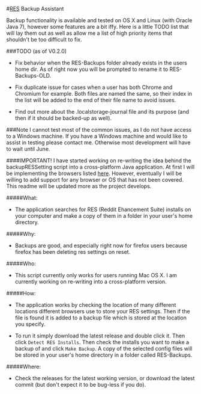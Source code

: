 #[RES](http://redditenhancementsuite.com/) Backup Assistant

Backup functionality is available and tested on OS X and Linux (with Oracle Java 7), however some features are a bit iffy. Here is a little TODO list that
will lay them out as well as allow me a list of high priority items that shouldn't be too difficult to fix.

###TODO (as of V0.2.0)
* Fix behavior when the RES-Backups folder already exists in the users home dir. As of right now you will be prompted to rename it to RES-Backups-OLD.

* Fix duplicate issue for cases when a user has both Chrome and Chromium for example. Both files are named the same, so their index in the list will be added
to the end of their file name to avoid issues.

* Find out more about the .localstorage-journal file and its purpose (and then if it should be backed-up as well).

###Note
I cannot test most of the common issues, as I do not have access to a Windows machine. If you have a Windows machine and would like to assist in testing
please contact me. Otherwise most development will have to wait until June.

####IMPORTANT!
I have started working on re-writing the idea behind the backupRESSetting script into a cross-platform Java application. At first I will be implementing the 
browsers listed [here](http://www.reddit.com/r/Enhancement/wiki/backing_up_res_settings). However, eventually I will be willing to add support for any browser 
or OS that has not been covered. This readme will be updated more as the project develops.

#####What: 
*   The application searches for RES (Reddit Ehancement Suite) installs on your computer
    and make a copy of them in a folder in your user's home directory.

#####Why: 
*   Backups are good, and especially right now for firefox users because firefox has been deleting res settings on reset.

#####Who:
*   This script currently only works for users running Mac OS X. I am currently working on re-writing into a cross-platform
version.

#####How:
*   The application works by checking the location of many different locations different browsers use to store your RES settings.  Then if
the file is found it is added to a backup file which is stored at the location you specify.

* To run it simply download the latest release and double click it. Then click `Detect RES Installs`. Then check the installs you want to make
a backup of and click `Make Backup`. A copy of the selected config files will be stored in your user's home directory in a folder called RES-Backups.

#####Where:
*   Check the releases for the latest working version, or download the latest commit (but don't expect it to be bug-less if you do).

